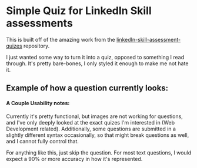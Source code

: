 # Simple Quiz for LinkedIn Skill assessments

This is built off of the amazing work from the [linkedIn-skill-assessment-quizes](https://github.com/Ebazhanov/linkedin-skill-assessments-quizzes) repository.

I just wanted some way to turn it into a quiz, opposed to something I read through. It's pretty bare-bones, I only styled it enough to make me not hate it.

## Example of how a question currently looks:
[]()

#### A Couple Usability notes:
Currently it's pretty functional, but images are not working for questions, and I've only deeply looked at the exact quizes I'm interested in (Web Development related). Additionally, some questions are submitted in a slightly different syntax occasionally, so that might break questions as well, and I cannot fully control that.

For anything like this, just skip the question. For most text questions, I would expect a 90% or more accuracy in how it's represented.
